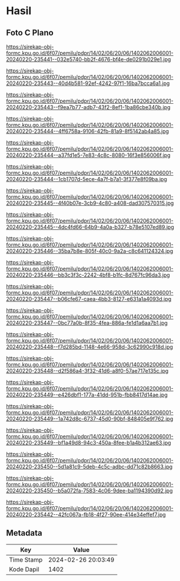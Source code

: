 # Hasil

## Foto C Plano

https://sirekap-obj-formc.kpu.go.id/6f07/pemilu/pdpr/14/02/06/20/06/1402062006001-20240220-235441--032e5740-bb2f-4676-bf4e-de0291b029e1.jpg

https://sirekap-obj-formc.kpu.go.id/6f07/pemilu/pdpr/14/02/06/20/06/1402062006001-20240220-235443--40d4b581-92ef-4242-97f1-16ba7bcca6a1.jpg

https://sirekap-obj-formc.kpu.go.id/6f07/pemilu/pdpr/14/02/06/20/06/1402062006001-20240220-235443--f9ea7b77-adb7-43f2-8ef1-1ba86cbe340b.jpg

https://sirekap-obj-formc.kpu.go.id/6f07/pemilu/pdpr/14/02/06/20/06/1402062006001-20240220-235444--4ff6758a-9106-42fb-81a9-8f5142ab4a85.jpg

https://sirekap-obj-formc.kpu.go.id/6f07/pemilu/pdpr/14/02/06/20/06/1402062006001-20240220-235444--a37fd1e5-7e83-4c8c-8080-16f3e856006f.jpg

https://sirekap-obj-formc.kpu.go.id/6f07/pemilu/pdpr/14/02/06/20/06/1402062006001-20240220-235444--1cb1707d-5ece-4a7f-b7a1-3f377e8f09ba.jpg

https://sirekap-obj-formc.kpu.go.id/6f07/pemilu/pdpr/14/02/06/20/06/1402062006001-20240220-235445--4f40b07e-3cb9-4c80-a408-dad307570315.jpg

https://sirekap-obj-formc.kpu.go.id/6f07/pemilu/pdpr/14/02/06/20/06/1402062006001-20240220-235445--4dc4fd66-64b9-4a0a-b327-b78e5107ed89.jpg

https://sirekap-obj-formc.kpu.go.id/6f07/pemilu/pdpr/14/02/06/20/06/1402062006001-20240220-235446--35ba7b8e-805f-40c0-9a2a-c8c641124324.jpg

https://sirekap-obj-formc.kpu.go.id/6f07/pemilu/pdpr/14/02/06/20/06/1402062006001-20240220-235446--bb3c3f3c-2242-4bf8-b1fc-8d767fc96da3.jpg

https://sirekap-obj-formc.kpu.go.id/6f07/pemilu/pdpr/14/02/06/20/06/1402062006001-20240220-235447--b06cfe67-caea-4bb3-8127-e631a1a4093d.jpg

https://sirekap-obj-formc.kpu.go.id/6f07/pemilu/pdpr/14/02/06/20/06/1402062006001-20240220-235447--0bc77a0b-8f35-4fea-886a-fe1d1a6aa7b1.jpg

https://sirekap-obj-formc.kpu.go.id/6f07/pemilu/pdpr/14/02/06/20/06/1402062006001-20240220-235448--f7d285bd-1148-4e66-958d-3c62990c918d.jpg

https://sirekap-obj-formc.kpu.go.id/6f07/pemilu/pdpr/14/02/06/20/06/1402062006001-20240220-235448--d2f586a4-3f32-41d6-a8f0-57ae717e135c.jpg

https://sirekap-obj-formc.kpu.go.id/6f07/pemilu/pdpr/14/02/06/20/06/1402062006001-20240220-235449--e426dbf1-177a-41dd-951b-fbb8417d14ae.jpg

https://sirekap-obj-formc.kpu.go.id/6f07/pemilu/pdpr/14/02/06/20/06/1402062006001-20240220-235449--1a742d8c-6737-45d0-90bf-848405e9f762.jpg

https://sirekap-obj-formc.kpu.go.id/6f07/pemilu/pdpr/14/02/06/20/06/1402062006001-20240220-235449--bf1a49d8-94c3-450a-8fee-b1a4b312ae63.jpg

https://sirekap-obj-formc.kpu.go.id/6f07/pemilu/pdpr/14/02/06/20/06/1402062006001-20240220-235450--5d1a81c9-5deb-4c5c-adbc-dd71c82b8663.jpg

https://sirekap-obj-formc.kpu.go.id/6f07/pemilu/pdpr/14/02/06/20/06/1402062006001-20240220-235450--b5a072fa-7583-4c06-9dee-ba1194390d92.jpg

https://sirekap-obj-formc.kpu.go.id/6f07/pemilu/pdpr/14/02/06/20/06/1402062006001-20240220-235442--42fc067a-fb18-4f27-90ee-414e34effef7.jpg


## Metadata

| Key        | Value               |
| ---------- | ------------------- |
| Time Stamp | 2024-02-26 20:03:49 |
| Kode Dapil | 1402                |



